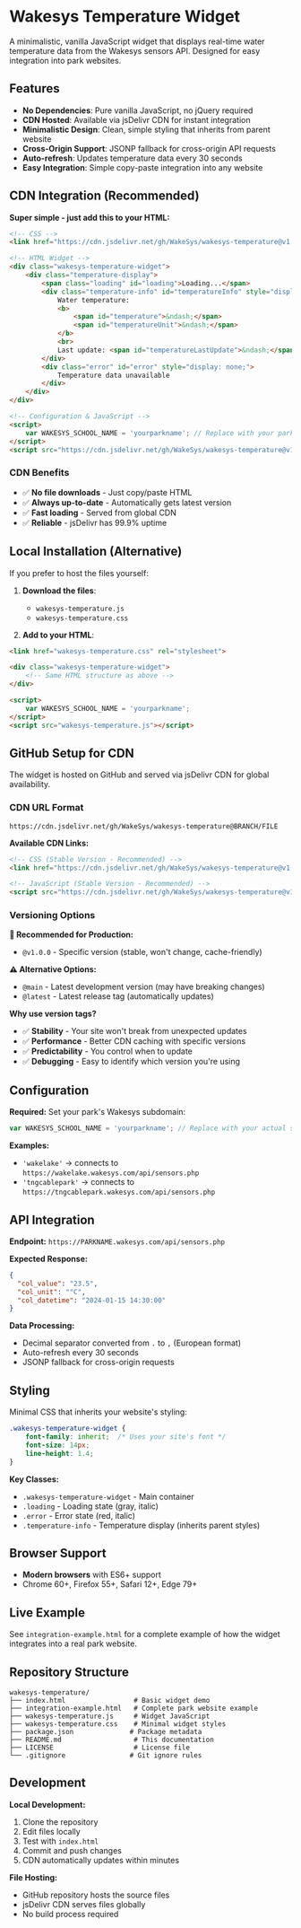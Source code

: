 # Wakesys Temperature Widget

A minimalistic, vanilla JavaScript widget that displays real-time water temperature data from the Wakesys sensors API. Designed for easy integration into park websites.

## Features

- **No Dependencies**: Pure vanilla JavaScript, no jQuery required
- **CDN Hosted**: Available via jsDelivr CDN for instant integration
- **Minimalistic Design**: Clean, simple styling that inherits from parent website
- **Cross-Origin Support**: JSONP fallback for cross-origin API requests  
- **Auto-refresh**: Updates temperature data every 30 seconds
- **Easy Integration**: Simple copy-paste integration into any website

## CDN Integration (Recommended)

**Super simple - just add this to your HTML:**

```html
<!-- CSS -->
<link href="https://cdn.jsdelivr.net/gh/WakeSys/wakesys-temperature@v1.0.0/wakesys-temperature.css" rel="stylesheet">

<!-- HTML Widget -->
<div class="wakesys-temperature-widget">
    <div class="temperature-display">
        <span class="loading" id="loading">Loading...</span>
        <div class="temperature-info" id="temperatureInfo" style="display: none;">
            Water temperature: 
            <b>
                <span id="temperature">&ndash;</span>
                <span id="temperatureUnit">&ndash;</span>
            </b>
            <br>
            Last update: <span id="temperatureLastUpdate">&ndash;</span>
        </div>
        <div class="error" id="error" style="display: none;">
            Temperature data unavailable
        </div>
    </div>
</div>

<!-- Configuration & JavaScript -->
<script>
    var WAKESYS_SCHOOL_NAME = 'yourparkname'; // Replace with your park's subdomain
</script>
<script src="https://cdn.jsdelivr.net/gh/WakeSys/wakesys-temperature@v1.0.0/wakesys-temperature.js"></script>
```

### CDN Benefits
- ✅ **No file downloads** - Just copy/paste HTML
- ✅ **Always up-to-date** - Automatically gets latest version
- ✅ **Fast loading** - Served from global CDN
- ✅ **Reliable** - jsDelivr has 99.9% uptime

## Local Installation (Alternative)

If you prefer to host the files yourself:

1. **Download the files**:
   - `wakesys-temperature.js`
   - `wakesys-temperature.css`

2. **Add to your HTML**:
```html
<link href="wakesys-temperature.css" rel="stylesheet">

<div class="wakesys-temperature-widget">
    <!-- Same HTML structure as above -->
</div>

<script>
    var WAKESYS_SCHOOL_NAME = 'yourparkname';
</script>
<script src="wakesys-temperature.js"></script>
```

## GitHub Setup for CDN

The widget is hosted on GitHub and served via jsDelivr CDN for global availability.

### CDN URL Format
```
https://cdn.jsdelivr.net/gh/WakeSys/wakesys-temperature@BRANCH/FILE
```

**Available CDN Links:**
```html
<!-- CSS (Stable Version - Recommended) -->
<link href="https://cdn.jsdelivr.net/gh/WakeSys/wakesys-temperature@v1.0.0/wakesys-temperature.css" rel="stylesheet">

<!-- JavaScript (Stable Version - Recommended) -->
<script src="https://cdn.jsdelivr.net/gh/WakeSys/wakesys-temperature@v1.0.0/wakesys-temperature.js"></script>
```

### Versioning Options

**🎯 Recommended for Production:**
- `@v1.0.0` - Specific version (stable, won't change, cache-friendly)

**⚠️ Alternative Options:**
- `@main` - Latest development version (may have breaking changes)
- `@latest` - Latest release tag (automatically updates)

**Why use version tags?**
- ✅ **Stability** - Your site won't break from unexpected updates
- ✅ **Performance** - Better CDN caching with specific versions
- ✅ **Predictability** - You control when to update
- ✅ **Debugging** - Easy to identify which version you're using

## Configuration

**Required:** Set your park's Wakesys subdomain:
```javascript
var WAKESYS_SCHOOL_NAME = 'yourparkname'; // Replace with your actual subdomain
```

**Examples:**
- `'wakelake'` → connects to `https://wakelake.wakesys.com/api/sensors.php`
- `'tngcablepark'` → connects to `https://tngcablepark.wakesys.com/api/sensors.php`

## API Integration

**Endpoint:** `https://PARKNAME.wakesys.com/api/sensors.php`

**Expected Response:**
```json
{
  "col_value": "23.5",
  "col_unit": "°C", 
  "col_datetime": "2024-01-15 14:30:00"
}
```

**Data Processing:**
- Decimal separator converted from `.` to `,` (European format)
- Auto-refresh every 30 seconds
- JSONP fallback for cross-origin requests

## Styling

Minimal CSS that inherits your website's styling:

```css
.wakesys-temperature-widget {
    font-family: inherit;  /* Uses your site's font */
    font-size: 14px;
    line-height: 1.4;
}
```

**Key Classes:**
- `.wakesys-temperature-widget` - Main container
- `.loading` - Loading state (gray, italic)
- `.error` - Error state (red, italic)  
- `.temperature-info` - Temperature display (inherits parent styles)

## Browser Support

- **Modern browsers** with ES6+ support
- Chrome 60+, Firefox 55+, Safari 12+, Edge 79+

## Live Example

See `integration-example.html` for a complete example of how the widget integrates into a real park website.

## Repository Structure

```
wakesys-temperature/
├── index.html                 # Basic widget demo
├── integration-example.html   # Complete park website example
├── wakesys-temperature.js     # Widget JavaScript
├── wakesys-temperature.css    # Minimal widget styles
├── package.json              # Package metadata
├── README.md                  # This documentation
├── LICENSE                    # License file
└── .gitignore                # Git ignore rules
```

## Development

**Local Development:**
1. Clone the repository
2. Edit files locally
3. Test with `index.html`
4. Commit and push changes
5. CDN automatically updates within minutes

**File Hosting:**
- GitHub repository hosts the source files
- jsDelivr CDN serves files globally
- No build process required